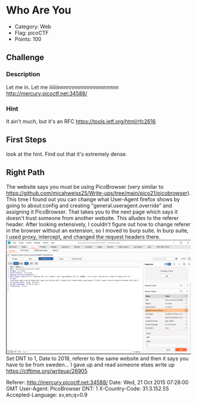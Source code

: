# Who Are You
- Category: Web
- Flag: picoCTF
- Points: 100

## Challenge
### Description
Let me in. Let me iiiiiiinnnnnnnnnnnnnnnnnnnn http://mercury.picoctf.net:34588/
### Hint
It ain't much, but it's an RFC https://tools.ietf.org/html/rfc2616

## First Steps
look at the hint. Find out that it's extremely dense.
## Right Path
The website says you must be using PicoBrowser (very similar to https://github.com/micahweiss25/Write-ups/tree/main/pico21/picobrowser). This time
I found out you can change what User-Agent firefox shows by going to about:config and creating "general.useragent.override" and assigning it
PicoBrowser. That takes you to the next page which says it doesn't trust someone from another website. This alludes to the referer header.
After looking extensively, I couldn't figure out how to change referer in the browser without an extension, so I moved to burp suite. 
In burp suite, I used proxy, intercept, and changed the request headers there. ![](who_are_you.png)
Set DNT to 1, Date to 2018, referer to the same website and then it says you have to be from sweden... I gave up and read someone elses write up
https://ctftime.org/writeup/26905

Referer: http://mercury.picoctf.net:34588/
Date: Wed, 21 Oct 2015 07:28:00 GMT
User-Agent: PicoBrowser
DNT: 1
X-Country-Code: 31.3.152.55
Accepted-Language: sv,en;q=0.9
